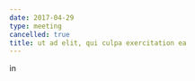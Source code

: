 ```yaml
---
date: 2017-04-29
type: meeting
cancelled: true
title: ut ad elit, qui culpa exercitation ea
---
```

in